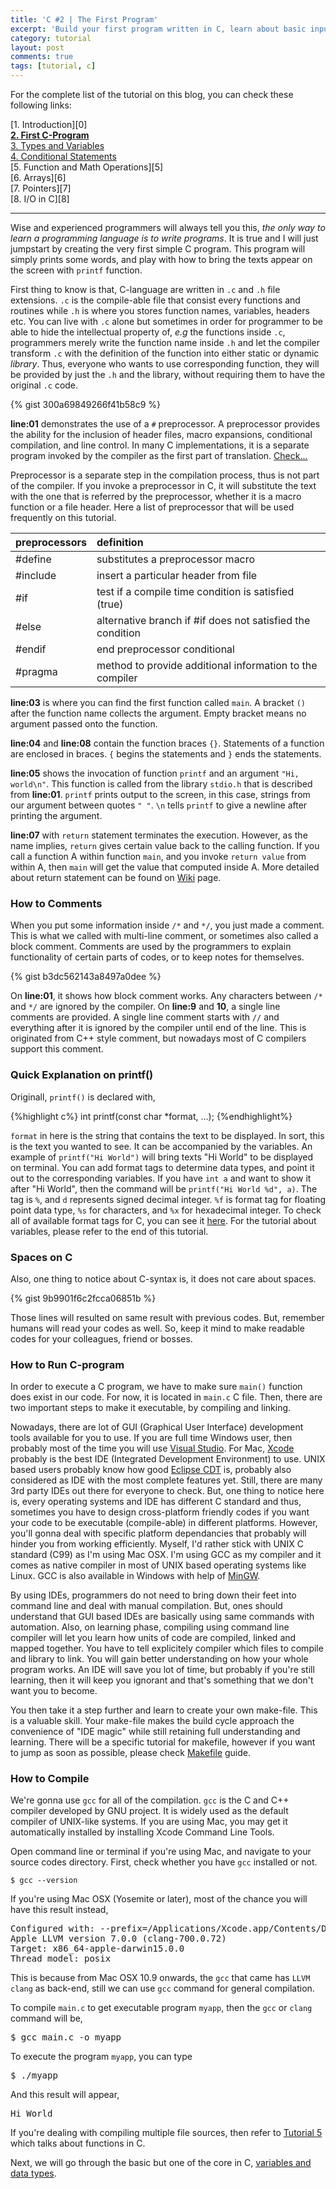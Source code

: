 ```yaml
---
title: 'C #2 | The First Program'
excerpt: 'Build your first program written in C, learn about basic input output and how to include library.'
category: tutorial
layout: post
comments: true
tags: [tutorial, c]
---
```


For the complete list of the tutorial on this blog, you can check these following links:

[1. Introduction][0] <br>
[**2. First C-Program**][2] <br>
[3. Types and Variables][3] <br>
[4. Conditional Statements][4] <br>
[5. Function and Math Operations][5] <br>
[6. Arrays][6] <br>
[7. Pointers][7] <br>
[8. I/O in C][8] <br>

-----

Wise and experienced programmers will always tell you this, *the only way to learn a programming language is to write programs*. It is true and I will just jumpstart by creating the very first simple C program. This program will simply prints some words, and play with how to bring the texts appear on the screen with `printf` function.

First thing to know is that, C-language are written in `.c` and `.h` file extensions. `.c` is the compile-able file that consist every functions and routines while `.h` is where you stores function names, variables, headers etc. You can live with `.c` alone but sometimes in order for programmer to be able to hide the intellectual property of, *e.g* the functions inside `.c`, programmers  merely write the function name inside `.h` and let the compiler transform `.c` with the definition of the function into either static or dynamic *library*. Thus, everyone who wants to use corresponding function, they will be provided by just the `.h` and the library, without requiring them to have the original `.c` code.

{% gist 300a69849266f41b58c9 %}

**line:01** demonstrates the use of a `#` preprocessor. A preprocessor provides the ability for the inclusion of header files, macro expansions, conditional compilation, and line control. In many C implementations, it is a separate program invoked by the compiler as the first part of translation. [Check...][1]

Preprocessor is a separate step in the compilation process, thus is not part of the compiler. If you invoke a preprocessor in C, it will substitute the text with the one that is referred by the preprocessor, whether it is a macro function or a file header. Here a list of preprocessor that will be used frequently on this tutorial.


| **preprocessors** | **definition** |
|:------------------|:---------------------------|
| #define 			| substitutes a preprocessor macro |
| #include 			| insert a particular header from file |
| #if 				| test if a compile time condition is satisfied (true) |
| #else 			| alternative branch if #if does not satisfied the condition |
| #endif 			| end preprocessor conditional |
| #pragma 			| method to provide additional information to the compiler |


**line:03** is where you can find the first function called `main`. A bracket `()` after the function name collects the argument. Empty bracket means no argument passed onto the function.

**line:04** and **line:08** contain the function braces `{}`. Statements of a function are enclosed in braces. `{` begins the statements and `}` ends the statements.

**line:05** shows the invocation of function `printf` and an argument `"Hi, world\n"`. This function is called from the library `stdio.h` that is described from **line:01**. `printf` prints output to the screen, in this case, strings from our argument between quotes `" "`. `\n` tells `printf` to give a newline after printing the argument.

**line:07** with `return` statement terminates the execution. However, as the name implies, `return` gives certain value back to the calling function. If you call a function A within function `main`, and you invoke `return value` from within A, then `main` will get the value that computed inside A. More detailed about return statement can be found on [Wiki][2] page.

### How to Comments

When you put some information inside `/*` and `*/`, you just made a comment. This is what we called with multi-line comment, or sometimes also called a block comment. Comments are used by the programmers to explain functionality of certain parts of codes, or to keep notes for themselves.

{% gist b3dc562143a8497a0dee %}

On **line:01**, it shows how block comment works. Any characters between `/*` and `*/` are ignored by the compiler. On **line:9** and **10**, a single line comments are provided. A single line comment starts with `//` and everything after it is ignored by the compiler until end of the line. This is originated from C++ style comment, but nowadays most of C compilers support this comment.


### Quick Explanation on printf()

Originall, `printf()` is declared with,

{%highlight c%}
int printf(const char *format, ...);
{%endhighlight%}

`format` in here is the string that contains the text to be displayed. In sort, this is the text you wanted to see. It can be accompanied by the variables. An example of `printf("Hi World")` will bring texts "Hi World" to be displayed on terminal. You can add format tags to determine data types, and point it out to the corresponding variables. If you have `int a` and want to show it after "Hi World", then the command will be `printf("Hi World %d", a)`. The tag is `%`, and `d` represents signed decimal integer. `%f` is format tag for floating point data type, `%s` for characters, and `%x` for hexadecimal integer. To check all of available format tags for C, you can see it [here][4]. For the tutorial about variables, please refer to the end of this tutorial.

### Spaces on C

Also, one thing to notice about C-syntax is, it does not care about spaces.

{% gist 9b9901f6c2fcca06851b %}

Those lines will resulted on same result with previous codes. But, remember humans will read your codes as well. So, keep it mind to make readable codes for your colleagues, friend or bosses.

### How to Run C-program

In order to execute a C program, we have to make sure `main()` function does exist in our code. For now, it is located in `main.c` C file. Then, there are two important steps to make it executable, by compiling and linking.

Nowadays, there are lot of GUI (Graphical User Interface) development tools available for you to use. If you are full time Windows user, then probably most of the time you will use [Visual Studio][vs]. For Mac, [Xcode][xc] probably is the best IDE (Integrated Development Environment) to use. UNIX based users probably know how good [Eclipse CDT][ec] is, probably also considered as IDE with the most complete features yet. Still, there are many 3rd party IDEs out there for everyone to check. But, one thing to notice here is, every operating systems and IDE has different C standard and thus, sometimes you have to design cross-platform friendly codes if you want your code to be executable (compile-able) in different platforms. However, you'll gonna deal with specific platform dependancies that probably will hinder you from working efficiently. Myself, I'd rather stick with UNIX C standard (C99) as I'm using Mac OSX. I'm using GCC as my compiler and it comes as native compiler in most of UNIX based operating systems like Linux. GCC is also available in Windows with help of [MinGW][gw].

By using IDEs, programmers do not need to bring down their feet into command line and deal with manual compilation. But, ones should understand that GUI based IDEs are basically using same commands with automation. Also, on learning phase, compiling using command line compiler will let you learn how units of code are compiled, linked and mapped together. You have to tell explicitely compiler which files to compile and library to link. You will gain better understanding on how your whole program works. An IDE will save you lot of time, but probably if you're still learning, then it will keep you ignorant and that's something that we don't want you to become.

You then take it a step further and learn to create your own make-file. This is a valuable skill. Your make-file makes the build cycle approach the convenience of "IDE magic" while still retaining full understanding and learning. There will be a specific tutorial for makefile, however if you want to jump as soon as possible, please check [Makefile][mk] guide.

### How to Compile

We're gonna use `gcc` for all of the compilation. `gcc` is the C and C++ compiler developed by GNU project. It is widely used as the default compiler of UNIX-like systems. If you are using Mac, you may get it automatically installed by installing Xcode Command Line Tools.

Open command line or terminal if you're using Mac, and navigate to your source codes directory. First, check whether you have `gcc` installed or not.

```
$ gcc --version
```

If you're using Mac OSX (Yosemite or later), most of the chance you will have this result instead,

<pre>
Configured with: --prefix=/Applications/Xcode.app/Contents/Developer/usr --with-gxx-include-dir=/usr/include/c++/4.2.1
Apple LLVM version 7.0.0 (clang-700.0.72)
Target: x86_64-apple-darwin15.0.0
Thread model: posix
</pre>

This is because from Mac OSX 10.9 onwards, the `gcc` that came has `LLVM clang` as back-end, still we can use `gcc` command for general compilation.

To compile `main.c` to get executable program `myapp`, then the `gcc` or `clang` command will be,

<pre>
$ gcc main.c -o myapp
</pre>

To execute the program `myapp`, you can type

<pre>
$ ./myapp
</pre>

And this result will appear,

<pre>
Hi World
</pre>

If you're dealing with compiling multiple file sources, then refer to [Tutorial 5][tu] which talks about functions in C.


Next, we will go through the basic but one of the core in C, [variables and data types][3].

[1]: https://en.wikipedia.org/wiki/C_preprocessor
[2]: https://en.wikipedia.org/wiki/Return_statement
[3]: http://yanuartadityan.github.com/tutorial/c-tutor-3
[4]: http://www.tutorialspoint.com/c_standard_library/c_function_printf.htm
[vs]: https://www.visualstudio.com
[xc]: https://developer.apple.com/xcode/
[ec]: https://eclipse.org/cdt/
[gw]: http://www.mingw.org
[mk]: http://mrbook.org/blog/tutorials/make/
[tu]: http://yanuartadityan.github.io/tutorial/c-tutor-5
